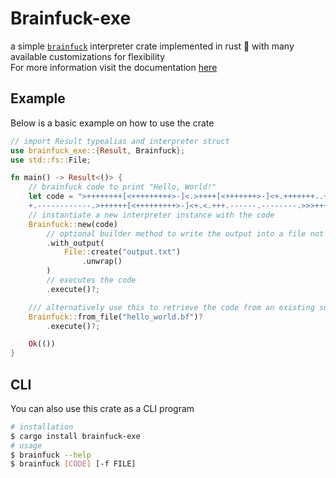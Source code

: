 # Brainfuck-exe

a simple [`brainfuck`](https://esolangs.org/wiki/Brainfuck) interpreter crate implemented in rust 🦀
with many available customizations for flexibility  
For more information visit the documentation [here](https://docs.rs/brainfuck-exe)  

## Example
Below is a basic example on how to use the crate
```rust
// import Result typealias and interpreter struct
use brainfuck_exe::{Result, Brainfuck};
use std::fs::File;

fn main() -> Result<()> {
    // brainfuck code to print "Hello, World!"
    let code = ">++++++++[<+++++++++>-]<.>++++[<+++++++>-]<+.+++++++..+++.>>++++++[<+++++++>-]<+
    +.------------.>++++++[<+++++++++>-]<+.<.+++.------.--------.>>>++++[<++++++++>-]<+.";
    // instantiate a new interpreter instance with the code
    Brainfuck::new(code)
        // optional builder method to write the output into a file not STDOUT
        .with_output(
            File::create("output.txt")
                .unwrap()
        )
        // executes the code
        .execute()?;

    /// alternatively use this to retrieve the code from an existing source file
    Brainfuck::from_file("hello_world.bf")?
        .execute()?;

    Ok(())
}
```  

## CLI
You can also use this crate as a CLI program
```bash
# installation
$ cargo install brainfuck-exe
# usage
$ brainfuck --help
$ brainfuck [CODE] [-f FILE]
```